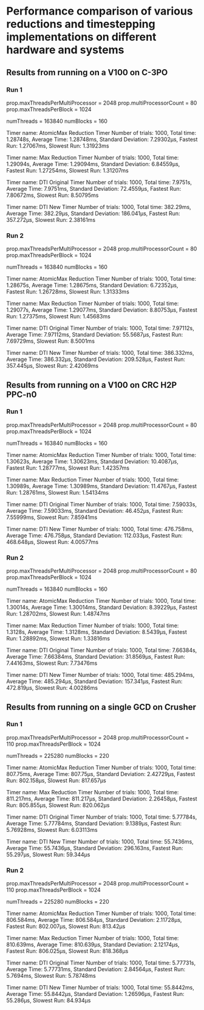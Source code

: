 # Performance comparison of various reductions and timestepping implementations on different hardware and systems

## Results from running on a V100 on C-3PO

### Run 1

prop.maxThreadsPerMultiProcessor = 2048
prop.multiProcessorCount         = 80
prop.maxThreadsPerBlock          = 1024

numThreads = 163840
numBlocks  = 160

Timer name: AtomicMax Reduction Timer
  Number of trials: 1000, Total time: 1.28748s, Average Time: 1.28748ms, Standard Deviation: 7.29302µs, Fastest Run: 1.27067ms, Slowest Run: 1.31923ms

Timer name: Max Reduction Timer
  Number of trials: 1000, Total time: 1.29094s, Average Time: 1.29094ms, Standard Deviation: 6.84559µs, Fastest Run: 1.27254ms, Slowest Run: 1.31207ms

Timer name: DTI Original Timer
  Number of trials: 1000, Total time: 7.9751s, Average Time: 7.9751ms, Standard Deviation: 72.4559µs, Fastest Run: 7.80672ms, Slowest Run: 8.50795ms

Timer name: DTI New Timer
  Number of trials: 1000, Total time: 382.29ms, Average Time: 382.29µs, Standard Deviation: 186.041µs, Fastest Run: 357.272µs, Slowest Run: 2.38161ms

### Run 2

prop.maxThreadsPerMultiProcessor = 2048
prop.multiProcessorCount         = 80
prop.maxThreadsPerBlock          = 1024

numThreads = 163840
numBlocks  = 160

Timer name: AtomicMax Reduction Timer
  Number of trials: 1000, Total time: 1.28675s, Average Time: 1.28675ms, Standard Deviation: 6.72352µs, Fastest Run: 1.26728ms, Slowest Run: 1.31333ms

Timer name: Max Reduction Timer
  Number of trials: 1000, Total time: 1.29077s, Average Time: 1.29077ms, Standard Deviation: 8.80753µs, Fastest Run: 1.27375ms, Slowest Run: 1.45683ms

Timer name: DTI Original Timer
  Number of trials: 1000, Total time: 7.97112s, Average Time: 7.97112ms, Standard Deviation: 55.5687µs, Fastest Run: 7.69729ms, Slowest Run: 8.5001ms

Timer name: DTI New Timer
  Number of trials: 1000, Total time: 386.332ms, Average Time: 386.332µs, Standard Deviation: 209.528µs, Fastest Run: 357.445µs, Slowest Run: 2.42069ms

## Results from running on a V100 on CRC H2P PPC-n0

### Run 1

prop.maxThreadsPerMultiProcessor = 2048
prop.multiProcessorCount         = 80
prop.maxThreadsPerBlock          = 1024

numThreads = 163840
numBlocks  = 160

Timer name: AtomicMax Reduction Timer
  Number of trials: 1000, Total time: 1.30623s, Average Time: 1.30623ms, Standard Deviation: 10.4087µs, Fastest Run: 1.28777ms, Slowest Run: 1.42357ms

Timer name: Max Reduction Timer
  Number of trials: 1000, Total time: 1.30989s, Average Time: 1.30989ms, Standard Deviation: 11.4767µs, Fastest Run: 1.28761ms, Slowest Run: 1.54134ms

Timer name: DTI Original Timer
  Number of trials: 1000, Total time: 7.59033s, Average Time: 7.59033ms, Standard Deviation: 46.452µs, Fastest Run: 7.55999ms, Slowest Run: 7.85941ms

Timer name: DTI New Timer
  Number of trials: 1000, Total time: 476.758ms, Average Time: 476.758µs, Standard Deviation: 112.033µs, Fastest Run: 468.648µs, Slowest Run: 4.00577ms

### Run 2

prop.maxThreadsPerMultiProcessor = 2048
prop.multiProcessorCount         = 80
prop.maxThreadsPerBlock          = 1024

numThreads = 163840
numBlocks  = 160

Timer name: AtomicMax Reduction Timer
  Number of trials: 1000, Total time: 1.30014s, Average Time: 1.30014ms, Standard Deviation: 8.39229µs, Fastest Run: 1.28702ms, Slowest Run: 1.48747ms

Timer name: Max Reduction Timer
  Number of trials: 1000, Total time: 1.3128s, Average Time: 1.3128ms, Standard Deviation: 8.5439µs, Fastest Run: 1.28892ms, Slowest Run: 1.33816ms

Timer name: DTI Original Timer
  Number of trials: 1000, Total time: 7.66384s, Average Time: 7.66384ms, Standard Deviation: 31.8569µs, Fastest Run: 7.44163ms, Slowest Run: 7.73476ms

Timer name: DTI New Timer
  Number of trials: 1000, Total time: 485.294ms, Average Time: 485.294µs, Standard Deviation: 157.341µs, Fastest Run: 472.819µs, Slowest Run: 4.00286ms

## Results from running on a single GCD on Crusher

### Run 1

prop.maxThreadsPerMultiProcessor = 2048
prop.multiProcessorCount         = 110
prop.maxThreadsPerBlock          = 1024

numThreads = 225280
numBlocks  = 220

Timer name: AtomicMax Reduction Timer
  Number of trials: 1000, Total time: 807.75ms, Average Time: 807.75µs, Standard Deviation: 2.42729µs, Fastest Run: 802.158µs, Slowest Run: 817.657µs

Timer name: Max Reduction Timer
  Number of trials: 1000, Total time: 811.217ms, Average Time: 811.217µs, Standard Deviation: 2.26458µs, Fastest Run: 805.855µs, Slowest Run: 820.062µs

Timer name: DTI Original Timer
  Number of trials: 1000, Total time: 5.77784s, Average Time: 5.77784ms, Standard Deviation: 9.1389µs, Fastest Run: 5.76928ms, Slowest Run: 6.03113ms

Timer name: DTI New Timer
  Number of trials: 1000, Total time: 55.7436ms, Average Time: 55.7436µs, Standard Deviation: 296.163ns, Fastest Run: 55.297µs, Slowest Run: 59.344µs

### Run 2

prop.maxThreadsPerMultiProcessor = 2048
prop.multiProcessorCount         = 110
prop.maxThreadsPerBlock          = 1024

numThreads = 225280
numBlocks  = 220

Timer name: AtomicMax Reduction Timer
  Number of trials: 1000, Total time: 806.584ms, Average Time: 806.584µs, Standard Deviation: 2.11728µs, Fastest Run: 802.007µs, Slowest Run: 813.42µs

Timer name: Max Reduction Timer
  Number of trials: 1000, Total time: 810.639ms, Average Time: 810.639µs, Standard Deviation: 2.12174µs, Fastest Run: 806.025µs, Slowest Run: 818.368µs

Timer name: DTI Original Timer
  Number of trials: 1000, Total time: 5.77731s, Average Time: 5.77731ms, Standard Deviation: 2.84564µs, Fastest Run: 5.7694ms, Slowest Run: 5.78748ms

Timer name: DTI New Timer
  Number of trials: 1000, Total time: 55.8442ms, Average Time: 55.8442µs, Standard Deviation: 1.26596µs, Fastest Run: 55.286µs, Slowest Run: 84.934µs
